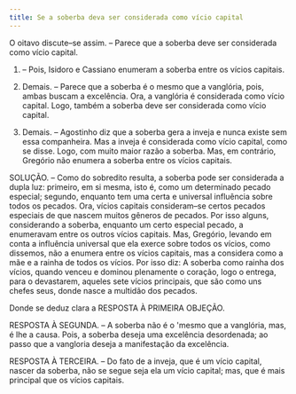 ```yaml
---
title: Se a soberba deva ser considerada como vício capital
---
```


O oitavo discute–se assim. – Parece que a soberba deve ser considerada como vício capital.  

1. – Pois, Isidoro e Cassiano enumeram a soberba entre os vícios capitais.  

2. Demais. – Parece que a soberba é o mesmo que a vanglória, pois, ambas buscam a excelência. Ora, a vanglória é considerada como vício capital. Logo, também a soberba deve ser considerada como vício capital.  

3. Demais. – Agostinho diz que a soberba gera a inveja e nunca existe sem essa companheira. Mas a inveja é considerada como vício capital, como se disse. Logo, com muito maior razão a soberba.  Mas, em contrário, Gregório não enumera a soberba entre os vícios capitais.  

SOLUÇÃO. – Como do sobredito resulta, a soberba pode ser considerada a dupla luz: primeiro, em si mesma, isto é, como um determinado pecado especial; segundo, enquanto tem uma certa e universal influência sobre todos os pecados. Ora, vícios capitais consideram–se certos pecados especiais de que nascem muitos gêneros de pecados. Por isso alguns, considerando a soberba, enquanto um certo especial pecado, a enumeravam entre os outros vícios capitais. Mas, Gregório, levando em conta a influência universal que ela exerce sobre todos os vícios, como dissemos, não a enumera entre os vícios capitais, mas a considera como a mãe e a rainha de todos os vícios. Por isso diz: A soberba como rainha dos vícios, quando venceu e dominou plenamente o coração, logo o entrega, para o devastarem, aqueles sete vícios principais, que são como uns chefes seus, donde nasce a multidão dos pecados.  

Donde se deduz clara a RESPOSTA À PRIMEIRA OBJEÇÃO.  

RESPOSTA À SEGUNDA. – A soberba não é o 'mesmo que a vanglória, mas, é lhe a causa. Pois, a soberba deseja uma excelência desordenada; ao passo que a vangloria deseja a manifestação da excelência.  

RESPOSTA À TERCEIRA. – Do fato de a inveja, que é um vício capital, nascer da soberba, não se segue seja ela um vício capital; mas, que é mais principal que os vícios capitais.